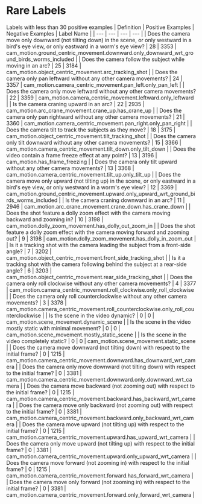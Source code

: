 # Rare Labels
Labels with less than 30 positive examples
| Definition | Positive Examples | Negative Examples | Label Name |
| --- | --- | --- | --- |
| Does the camera move only downward (not tilting down) in the scene, or only westward in a bird's eye view, or only eastward in a worm's eye view? | 28 | 3353 | cam_motion.ground_centric_movement.downward.only_downward_wrt_ground_birds_worms_included |
| Does the camera follow the subject while moving in an arc? | 25 | 3184 | cam_motion.object_centric_movement.arc_tracking_shot |
| Does the camera only pan leftward without any other camera movements? | 24 | 3357 | cam_motion.camera_centric_movement.pan_left.only_pan_left |
| Does the camera only move leftward without any other camera movements? | 22 | 3359 | cam_motion.camera_centric_movement.leftward.only_leftward |
| Is the camera craning upward in an arc? | 22 | 2935 | cam_motion.arc_crane_movement.crane_up.has_crane_up |
| Does the camera only pan rightward without any other camera movements? | 21 | 3360 | cam_motion.camera_centric_movement.pan_right.only_pan_right |
| Does the camera tilt to track the subjects as they move? | 18 | 3175 | cam_motion.object_centric_movement.tilt_tracking_shot |
| Does the camera only tilt downward without any other camera movements? | 15 | 3366 | cam_motion.camera_centric_movement.tilt_down.only_tilt_down |
| Does the video contain a frame freeze effect at any point? | 13 | 3196 | cam_motion.has_frame_freezing |
| Does the camera only tilt upward without any other camera movements? | 13 | 3368 | cam_motion.camera_centric_movement.tilt_up.only_tilt_up |
| Does the camera move only upward (not tilting up) in the scene, or only eastward in a bird's eye view, or only westward in a worm's eye view? | 12 | 3369 | cam_motion.ground_centric_movement.upward.only_upward_wrt_ground_birds_worms_included |
| Is the camera craning downward in an arc? | 11 | 2946 | cam_motion.arc_crane_movement.crane_down.has_crane_down |
| Does the shot feature a dolly zoom effect with the camera moving backward and zooming in? | 10 | 3198 | cam_motion.dolly_zoom_movement.has_dolly_out_zoom_in |
| Does the shot feature a dolly zoom effect with the camera moving forward and zooming out? | 9 | 3198 | cam_motion.dolly_zoom_movement.has_dolly_in_zoom_out |
| Is it a tracking shot with the camera leading the subject from a front-side angle? | 7 | 3202 | cam_motion.object_centric_movement.front_side_tracking_shot |
| Is it a tracking shot with the camera following behind the subject at a rear-side angle? | 6 | 3203 | cam_motion.object_centric_movement.rear_side_tracking_shot |
| Does the camera only roll clockwise without any other camera movements? | 4 | 3377 | cam_motion.camera_centric_movement.roll_clockwise.only_roll_clockwise |
| Does the camera only roll counterclockwise without any other camera movements? | 3 | 3378 | cam_motion.camera_centric_movement.roll_counterclockwise.only_roll_counterclockwise |
| Is the scene in the video dynamic? | 0 | 0 | cam_motion.scene_movement.dynamic_scene |
| Is the scene in the video mostly static with minimal movement? | 0 | 0 | cam_motion.scene_movement.mostly_static_scene |
| Is the scene in the video completely static? | 0 | 0 | cam_motion.scene_movement.static_scene |
| Does the camera move downward (not tilting down) with respect to the initial frame? | 0 | 1215 | cam_motion.camera_centric_movement.downward.has_downward_wrt_camera |
| Does the camera only move downward (not tilting down) with respect to the initial frame? | 0 | 3381 | cam_motion.camera_centric_movement.downward.only_downward_wrt_camera |
| Does the camera move backward (not zooming out) with respect to the initial frame? | 0 | 1215 | cam_motion.camera_centric_movement.backward.has_backward_wrt_camera |
| Does the camera move only backward (not zooming out) with respect to the initial frame? | 0 | 3381 | cam_motion.camera_centric_movement.backward.only_backward_wrt_camera |
| Does the camera move upward (not tilting up) with respect to the initial frame? | 0 | 1215 | cam_motion.camera_centric_movement.upward.has_upward_wrt_camera |
| Does the camera only move upward (not tilting up) with respect to the initial frame? | 0 | 3381 | cam_motion.camera_centric_movement.upward.only_upward_wrt_camera |
| Does the camera move forward (not zooming in) with respect to the initial frame? | 0 | 1215 | cam_motion.camera_centric_movement.forward.has_forward_wrt_camera |
| Does the camera move only forward (not zooming in) with respect to the initial frame? | 0 | 3381 | cam_motion.camera_centric_movement.forward.only_forward_wrt_camera |
